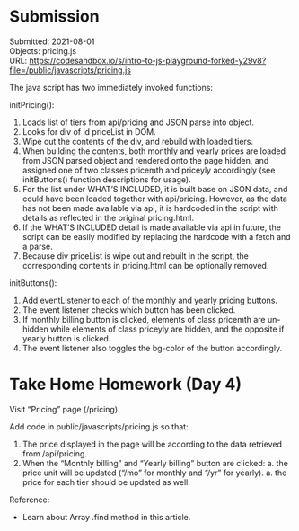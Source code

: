 # Submission
Submitted: 2021-08-01<br>
Objects: pricing.js<br>
URL: https://codesandbox.io/s/intro-to-js-playground-forked-y29v8?file=/public/javascripts/pricing.js

The java script has two immediately invoked functions:

initPricing():
1.	Loads list of tiers from api/pricing and JSON parse into object.
1.	Looks for div of id priceList in DOM.
1.	Wipe out the contents of the div, and rebuild with loaded tiers.
1.	When building the contents, both monthly and  yearly prices are loaded from JSON parsed object and rendered onto the page hidden, and assigned one of two classes pricemth and priceyly accordingly (see initButtons() function  descriptions for usage).
1.	For the list under WHAT’S INCLUDED, it is built base on JSON data, and could have been loaded together with api/pricing.  However, as the data has not been made available via api, it is hardcoded in the script with details as reflected in the original pricing.html.
1.	If the WHAT’S INCLUDED detail is made available via api in future, the script can be easily modified by replacing the hardcode with a fetch and a parse.
1.	Because div priceList is wipe out and rebuilt in the script, the corresponding contents in pricing.html can be optionally removed.

initButtons():
1.	Add eventListener to each of the monthly and yearly pricing buttons.
1.	The event listener checks which button has been clicked.
1.	If monthly billing button is clicked, elements of class pricemth are un-hidden while elements of class priceyly are hidden, and the opposite if yearly button is clicked.
1.	The event listener also toggles the bg-color of the button accordingly.


# Take Home Homework (Day 4)

Visit “Pricing” page (/pricing).

Add code in public/javascripts/pricing.js so that:
1. The price displayed in the page will be according to the data retrieved from /api/pricing.
1. When the “Monthly billing” and “Yearly billing” button are clicked:
a. the price unit will be updated (“/mo” for monthly and “/yr” for yearly).
a. the price for each tier should be updated as well.

Reference:
- Learn about Array .find method in this article.


